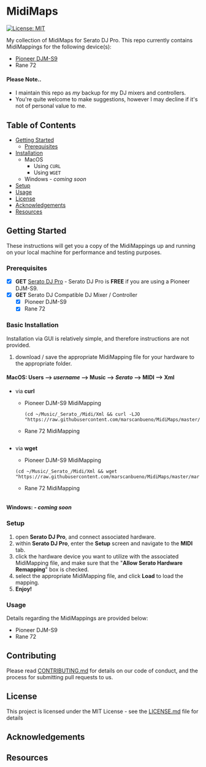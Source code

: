 # MidiMaps<a name="HOME"></a>

[![License: MIT](https://img.shields.io/badge/License-MIT-yellow.svg)](https://opensource.org/licenses/MIT)

My collection of MidiMaps for Serato DJ Pro.  This repo currently contains MidiMappings for the following device(s):
* [Pioneer DJM-S9](PioneerDJM-S9.md)
* Rane 72

#### Please Note..

* I maintain this repo as *my* backup for my DJ mixers and controllers.
* You're quite welcome to make suggestions, however I may decline if it's not of personal value to me.

## Table of Contents
* [Getting Started](#gettingstarted)
    * [Prerequisites](#prerequisites)
* [Installation](#installation)
    * MacOS
        * Using ```CURL```
        * Using ```WGET```
    * Windows - *coming soon*
* [Setup](#setup)
* [Usage](#usage)
* [License](#license)
* [Acknowledgements](#acknowledgements)
* [Resources](#resources)

## Getting Started<a name="gettingstarted"></a>

These instructions will get you a copy of the MidiMappings up and running on your local machine for performance and testing purposes.

### Prerequisites<a name="prerequisites"></a>

- [x] **GET** [Serato DJ Pro](https://serato.com/dj/pro) - Serato DJ Pro is **FREE** if you are using a Pioneer DJM-S9.
- [x] **GET** Serato DJ Compatible DJ Mixer / Controller
    - [x] Pioneer DJM-S9
    - [x] Rane 72

### Basic Installation<a name="installation"></a>

Installation via GUI is relatively simple, and therefore instructions are not provided.

1. download / save the appropriate MidiMapping file for your hardware to the appropriate folder.

#### **MacOS**: Users --> _username_ --> Music --> _Serato_ --> MIDI --> Xml
        
- via **curl**
    - Pioneer DJM-S9 MidiMapping
        ```
        (cd ~/Music/_Serato_/Midi/Xml && curl -LJO "https://raw.githubusercontent.com/marscanbueno/MidiMaps/master/marS_PioneerDJMS9v169.xml")
        ```
    - Rane 72 MidiMapping
        ```
        
        ```
        
- via **wget**
    - Pioneer DJM-S9 MidiMapping

    ```
    (cd ~/Music/_Serato_/Midi/Xml && wget "https://raw.githubusercontent.com/marscanbueno/MidiMaps/master/marS_PioneerDJMS9v169.xml")
    ```
    - Rane 72 MidiMapping
        ```
        
        ```

#### **Windows**: - *coming soon*

### Setup<a name="setup"></a>

1. open **Serato DJ Pro**, and connect associated hardware.
2. within **Serato DJ Pro**, enter the **Setup** screen and navigate to the **MIDI** tab.
3. click the hardware device you want to utilize with the associated MidiMapping file, and make sure that the "**Allow Serato Hardware Remapping**" box is checked.
4. select the appropriate MidiMapping file, and click **Load** to load the mapping.
5. **Enjoy!**

### Usage<a name="usage"></a>

Details regarding the MidiMappings are provided below:
- Pioneer DJM-S9
- Rane 72

## Contributing<a name="contributing"></a>

Please read [CONTRIBUTING.md](https://gist.github.com/PurpleBooth/b24679402957c63ec426) for details on our code of conduct, and the process for submitting pull requests to us.


## License<a name="license"></a>

This project is licensed under the MIT License - see the [LICENSE.md](LICENSE.md) file for details

## Acknowledgements<a name="acknowledgements"></a>
## Resources<a name="resources"></a>

